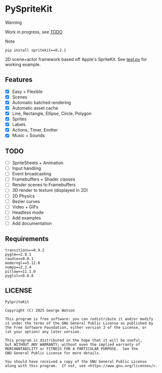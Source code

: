 # PySpriteKit

> [!WARNING]
> Work in progress, see [TODO](#todo)

> [!NOTE]
> `pip install spritekit==0.2.1`

2D scene+actor framework based off Apple's SpriteKit. See [test.py](https://github.com/takeiteasy/PySpriteKit/blob/master/test.py) for working example.

## Features

- [X] Easy + Flexible
- [X] Scenes
- [X] Automatic batched rendering
- [X] Automatic asset cache
- [X] Line, Rectangle, Ellipse, Circle, Polygon
- [X] Sprites
- [X] Labels
- [X] Actions, Timer, Emitter
- [X] Music + Sounds

## TODO

- [ ] SpriteSheets + Animation
- [ ] Input handling
- [ ] Event broadcasting
- [ ] Framebuffers + Shader classes
- [ ] Render scenes to Framebuffers
- [ ] 3D render to texture (displayed in 2D)
- [ ] 2D Physics
- [ ] Bezier curves
- [ ] Video + GIFs
- [ ] Headless mode
- [ ] Add examples
- [ ] Add documentation

## Requirements

```
transitions==0.9.2
pyglm==2.8.1
raudio==0.0.1
moderngl==5.12.0
numpy==2.2.4
pillow==11.1.0
pyglsl==0.0.8
```

## LICENSE

```
PySpriteKit

Copyright (C) 2025 George Watson

This program is free software: you can redistribute it and/or modify
it under the terms of the GNU General Public License as published by
the Free Software Foundation, either version 3 of the License, or
(at your option) any later version.

This program is distributed in the hope that it will be useful,
but WITHOUT ANY WARRANTY; without even the implied warranty of
MERCHANTABILITY or FITNESS FOR A PARTICULAR PURPOSE.  See the
GNU General Public License for more details.

You should have received a copy of the GNU General Public License
along with this program.  If not, see <https://www.gnu.org/licenses/>.
```